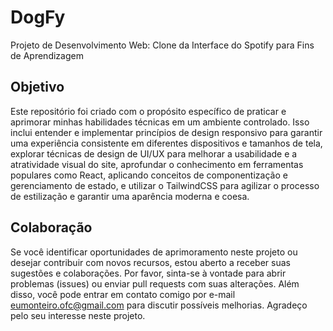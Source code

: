 # DogFy 
Projeto de Desenvolvimento Web: Clone da Interface do Spotify para Fins de Aprendizagem

## Objetivo
Este repositório foi criado com o propósito específico de praticar e aprimorar minhas habilidades técnicas em um ambiente controlado. Isso inclui entender e implementar princípios de design responsivo para garantir uma experiência consistente em diferentes dispositivos e tamanhos de tela, explorar técnicas de design de UI/UX para melhorar a usabilidade e a atratividade visual do site, aprofundar o conhecimento em ferramentas populares como React, aplicando conceitos de componentização e gerenciamento de estado, e utilizar o TailwindCSS para agilizar o processo de estilização e garantir uma aparência moderna e coesa.  

## Colaboração
Se você identificar oportunidades de aprimoramento neste projeto ou desejar contribuir com novos recursos, estou aberto a receber suas sugestões e colaborações. Por favor, sinta-se à vontade para abrir problemas (issues) ou enviar pull requests com suas alterações. Além disso, você pode entrar em contato comigo por e-mail eumonteiro.ofc@gmail.com para discutir possíveis melhorias. Agradeço pelo seu interesse neste projeto.

